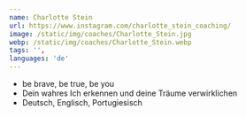 ```yaml
---
name: Charlotte Stein
url: https://www.instagram.com/charlotte_stein_coaching/
image: /static/img/coaches/Charlotte_Stein.jpg
webp: /static/img/coaches/Charlotte_Stein.webp
tags: '',
languages: 'de'
---
```


<ul><li>be brave, be true, be you</li><li>Dein wahres Ich erkennen und deine Träume verwirklichen</li><li>Deutsch, Englisch, Portugiesisch</li></ul>